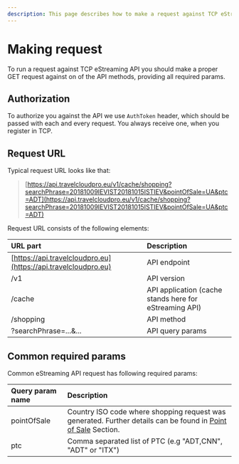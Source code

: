 ```yaml
---
description: This page describes how to make a request against TCP eStreaming API
---
```


# Making request

To run a request against TCP eStreaming API you should make a proper GET request against on of the API methods, providing all required params.

## Authorization

To authorize you against the API we use `AuthToken` header, which should be passed with each and every request. You always receive one, when you register in TCP.

## Request URL

Typical request URL looks like that:

> [https://api.travelcloudpro.eu/v1/cache/shopping?searchPhrase=20181009IEVIST20181015ISTIEV&pointOfSale=UA&ptc=ADT](https://api.travelcloudpro.eu/v1/cache/shopping?searchPhrase=20181009IEVIST20181015ISTIEV&pointOfSale=UA&ptc=ADT)

Request URL consists of the following elements:

| **URL part** | **Description** |
| :--- | :--- |
| [https://api.travelcloudpro.eu](https://api.travelcloudpro.eu) | API endpoint |
| /v1 | API version |
| /cache | API application \(cache stands here for eStreaming API\) |
| /shopping | API method |
| ?searchPhrase=...&... | API query params |

## Common required params

Common eStreaming API request has following required params:

| **Query param name** | **Description** |
| :--- | :--- |
| pointOfSale | Country ISO code where shopping request was generated. Further details can be found in [Point of Sale](point-of-sale.md) Section. |
| ptc | Comma separated list of PTC \(e.g "ADT,CNN", "ADT" or "ITX"\) |

